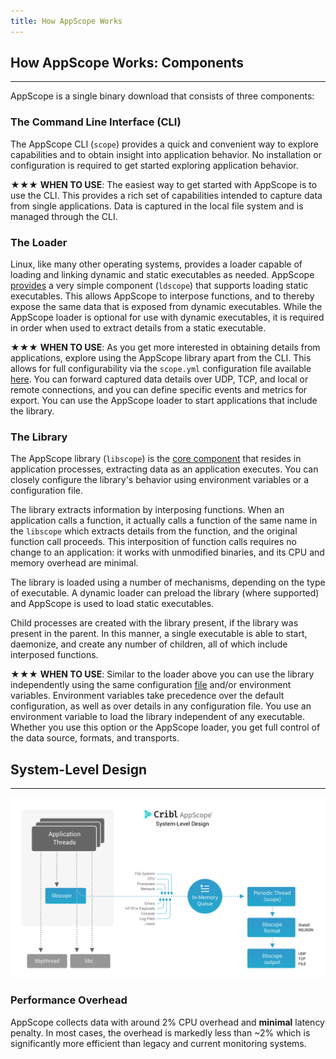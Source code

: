 ```yaml
---
title: How AppScope Works
---
```


## How AppScope Works: Components
---

AppScope is a single binary download that consists of three components:

### The Command Line Interface (CLI)

The AppScope CLI (`scope`) provides a quick and convenient way to explore capabilities and to obtain insight into application behavior. No installation or configuration is required to get started exploring application 
behavior.

<span>&#x2605;&#x2605;&#x2605;</span> **WHEN TO USE**: The easiest way to get started with AppScope is to use the CLI. This provides a rich set of capabilities intended to capture data from single applications. Data is captured in the local file system and is managed through the CLI.


### The Loader

Linux, like many other operating systems, provides a loader capable of loading and linking dynamic and static executables as needed. AppScope [provides](/documentation/loader-library) a very simple component (`ldscope`) that supports loading static executables. This allows AppScope to interpose functions, and to thereby expose the same data that is exposed from dynamic executables. While the AppScope loader is optional for use with dynamic executables, it is required in order when used to extract details from a static executable.

<span>&#x2605;&#x2605;&#x2605;</span> **WHEN TO USE**: As you get more interested in obtaining details from  applications, explore using the AppScope library apart from the CLI. This allows for full configurability via the `scope.yml` configuration file available [here](/documentation/config-files). You can forward captured data details over UDP, TCP, and local or remote connections, and you can define specific events and metrics for export. You can use the AppScope loader to start applications that include the library.

### The Library

The AppScope library (`libscope`) is the [core component](/documentation/loader-library) that resides in application processes, extracting data as an application executes. You can closely configure the library's behavior using environment variables or a configuration file. 

The library extracts information by interposing functions. When an application calls a function, it actually calls a function of the same name in the `libscope` which extracts details from the function, and the original function call proceeds. This interposition of function calls requires no change to an application: it works with unmodified binaries, and its CPU and memory overhead are minimal.

The library is loaded using a number of mechanisms, depending on the type of executable. A dynamic loader can preload the library (where supported) and AppScope is used to load static executables.

Child processes are created with the library present, if the library was present in the parent. In this manner, a single executable is able to start, daemonize, and create any number of children, all of which include interposed functions.


<span>&#x2605;&#x2605;&#x2605;</span> **WHEN TO USE**: Similar to the loader above you can use the library independently using the same configuration [file](/documentation/config-files) and/or environment variables. Environment variables take precedence over the default configuration, as well as over details in any configuration file. You use an environment variable to load the library independent of any executable. Whether you use this option or the AppScope loader, you get full control of the data source, formats, and transports.


## System-Level Design 
---
![AppScope system-level design](./images/AppScope_SysLvlDesign.png)


### Performance Overhead
AppScope collects data with around 2% CPU overhead and **minimal** latency penalty. In most cases, the overhead is markedly less than ~2% which is significantly more efficient than legacy and current monitoring systems.
